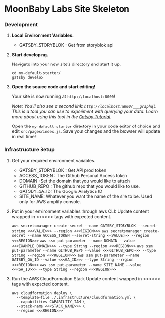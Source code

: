 # MoonBaby Labs Site Skeleton


### Development
1.  **Local Environment Variables.**
    - GATSBY_STORYBLOK : Get from storyblok api

1.  **Start developing.**

    Navigate into your new site’s directory and start it up.

    ```shell
    cd my-default-starter/
    gatsby develop
    ```

2.  **Open the source code and start editing!**

    Your site is now running at `http://localhost:8000`!

    _Note: You'll also see a second link: _`http://localhost:8000/___graphql`_. This is a tool you can use to experiment with querying your data. Learn more about using this tool in the [Gatsby Tutorial](https://www.gatsbyjs.com/docs/tutorial/part-4/#use-graphiql-to-explore-the-data-layer-and-write-graphql-queries)._

    Open the `my-default-starter` directory in your code editor of choice and edit `src/pages/index.js`. Save your changes and the browser will update in real time!


 ### Infrastructure Setup

1.  Get your required environment variables.
    - GATSBY_STORYBLOK : Get API prod token
    - ACCESS_TOKEN : The Github Personal Access token
    - DOMAIN : Set the domain that you would like to attach
    - GITHUB_REPO : The github repo that you would like to use.
    - GATSBY_GA_ID: The Google Analytics ID
    - SITE_NAME: Whatever you want the name of the site to be. Used only for AWS amplify console.


2.  Put in your environment variables through aws CLI:
    Update content wrapped in <<<>>> tags with expected content.

    ```aws secretsmanager create-secret --name GATSBY_STORYBLOK --secret-string <<<VALUE>>> --region <<<REGION>>>```
    ```aws secretsmanager create-secret --name ACCESS_TOKEN --secret-string <<VALUE>>> --region <<<REGION>>>```
    ```aws ssm put-parameter --name DOMAIN --value <<<EXAMPLE_DOMAIN>>> --type String --region <<<REGION>>>```
    ```aws ssm put-parameter --name GITHUB_REPO --value <<<GITHUB_REPO>>> --type String --region <<<REGIION>>>```
    ```aws ssm put-parameter --name GATSBY_GA_ID --value <<<GA_ID>>> --type String --region <<<REGION>>>```
    ```aws ssm put-parameter --name SITE_NAME --value <<<GA_ID>>> --type String --region <<<REGION>>>```

3.  Run the AWS CloudFormation Stack
    Update content wrapped in <<<>>> tags with expected content.

    ```
    aws cloudformation deploy \
      --template-file ./.infrastructure/cloudformation.yml \
      --capabilities CAPABILITY_IAM \
      --stack-name <<<STACK_NAME>>> \
      --region <<<REGION>>>
    ```